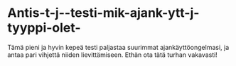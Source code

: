 # Antis-t-j--testi-mik-ajank-ytt-j-tyyppi-olet-
Tämä pieni ja hyvin kepeä testi paljastaa suurimmat ajankäyttöongelmasi, ja antaa pari vihjettä niiden lievittämiseen.  Ethän ota tätä turhan vakavasti!
